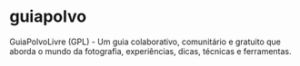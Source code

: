 guiapolvo
=========

GuiaPolvoLivre (GPL) - Um guia colaborativo, comunitário e gratuito que aborda o mundo da fotografia, experiências, dicas, técnicas e ferramentas.
